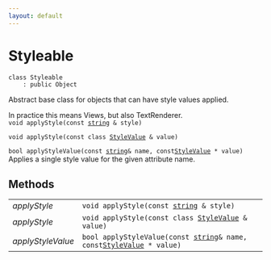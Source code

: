 ```yaml
---
layout: default
---
```


# Styleable

```
class Styleable
    : public Object
```


Abstract base class for objects that can have style values applied.     

In practice this means Views, but also TextRenderer.     
`void applyStyle(const `[`string`](/oaknut/ref/base_group/string)` & style)`<br>

`void applyStyle(const class `[`StyleValue`](/oaknut/ref/app_group/StyleValue)` & value)`<br>



`bool applyStyleValue(const `[`string`](/oaknut/ref/base_group/string)` & name, const `[`StyleValue`](/oaknut/ref/app_group/StyleValue)` * value)`<br>Applies a single style value for the given attribute name.



## Methods

| | |
|-|-|
| *applyStyle* | `void applyStyle(const `[`string`](/oaknut/ref/base_group/string)` & style)` |  |
| *applyStyle* | `void applyStyle(const class `[`StyleValue`](/oaknut/ref/app_group/StyleValue)` & value)` |  |
| *applyStyleValue* | `bool applyStyleValue(const `[`string`](/oaknut/ref/base_group/string)` & name, const `[`StyleValue`](/oaknut/ref/app_group/StyleValue)` * value)` | Custom views should override this method to add support for custom attributes. |
